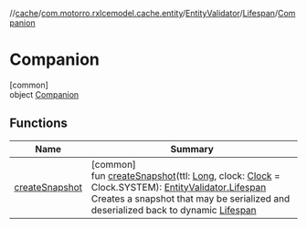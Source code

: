 //[cache](../../../../../index.md)/[com.motorro.rxlcemodel.cache.entity](../../../index.md)/[EntityValidator](../../index.md)/[Lifespan](../index.md)/[Companion](index.md)

# Companion

[common]\
object [Companion](index.md)

## Functions

| Name | Summary |
|---|---|
| [createSnapshot](create-snapshot.md) | [common]<br>fun [createSnapshot](create-snapshot.md)(ttl: [Long](https://kotlinlang.org/api/latest/jvm/stdlib/kotlin/-long/index.html), clock: [Clock](../../../../../../common/com.motorro.rxlcemodel.common/-clock/index.md) = Clock.SYSTEM): [EntityValidator.Lifespan](../index.md)<br>Creates a snapshot that may be serialized and deserialized back to dynamic [Lifespan](../index.md) |
